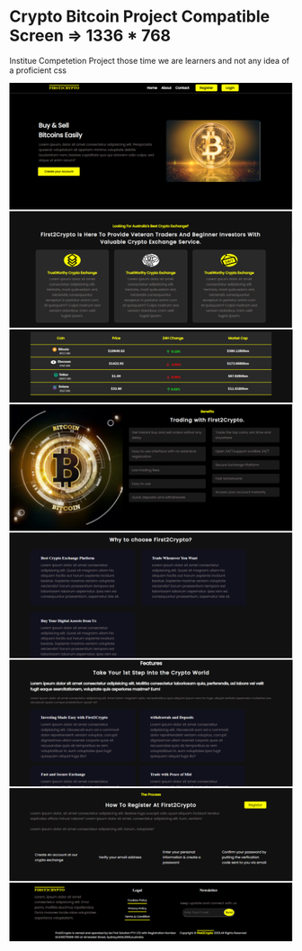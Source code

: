 <h1>Crypto Bitcoin Project Compatible Screen => 1336 * 768 </h1>
<p>Institue Competetion Project those time we are learners and not any idea of a proficient css</p>

<img src="Screenshot/b1.PNG">
<img src="Screenshot/b2.PNG">
<img src="Screenshot/b3.PNG">
<img src="Screenshot/b4.PNG">
<img src="Screenshot/b5.PNG">
<img src="Screenshot/b6.PNG">
<img src="Screenshot/b7.PNG">
<img src="Screenshot/b8.PNG">